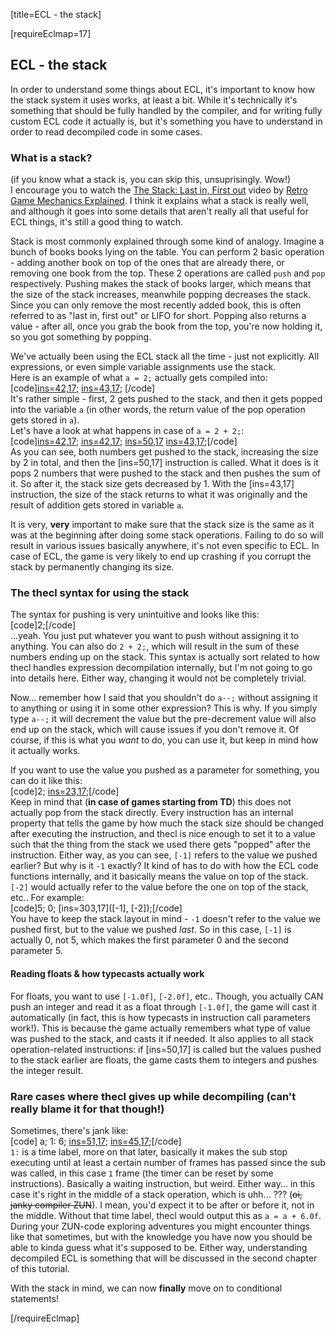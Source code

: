 [title=ECL - the stack]

[requireEclmap=17]

## ECL - the stack
In order to understand some things about ECL, it's important to know how the stack system it uses works, at least a bit. While it's technically it's something that should be fully handled by the compiler, and for writing fully custom ECL code it actually is, but it's something you have to understand in order to read decompiled code in some cases.
  
### What is a stack?
(if you know what a stack is, you can skip this, unsuprisingly. Wow!)  
I encourage you to watch the [The Stack: Last in, First out](https://www.youtube.com/watch?v=IWQ74f2ot7E) video by [Retro Game Mechanics Explained](https://www.youtube.com/channel/UCwRqWnW5ZkVaP_lZF7caZ-g). I think it explains what a stack is really well, and although it goes into some details that aren't really all that useful for ECL things, it's still a good thing to watch.  
  
Stack is most commonly explained through some kind of analogy. Imagine a bunch of books books lying on the table. You can perform 2 basic operation - adding another book on top of the ones that are already there, or removing one book from the top. These 2 operations are called `push` and `pop` respectively. Pushing makes the stack of books larger, which means that the size of the stack increases, meanwhile popping decreases the stack. Since you can only remove the most recently added book, this is often referred to as "last in, first out" or LIFO for short. Popping also returns a value - after all, once you grab the book from the top, you're now holding it, so you got something by popping.  

We've actually been using the ECL stack all the time - just not explicitly. All expressions, or even simple variable assignments use the stack.  
Here is an example of what `a = 2;` actually gets compiled into:  
[code][ins=42,17](2);
[ins=43,17](a); [/code]  
It's rather simple - first, 2 gets pushed to the stack, and then it gets popped into the variable `a` (in other words, the return value of the pop operation gets stored in `a`).  
Let's have a look at what happens in case of `a = 2 + 2;`:  
[code][ins=42,17](2);
[ins=42,17](2);
[ins=50,17]()
[ins=43,17](a);[/code]  
As you can see, both numbers get pushed to the stack, increasing the size by 2 in total, and then the [ins=50,17] instruction is called. What it does is it pops 2 numbers that were pushed to the stack and then pushes the sum of it. So after it, the stack size gets decreased by 1. With the [ins=43,17] instruction, the size of the stack returns to what it was originally and the result of addition gets stored in variable `a`.  
  
It is very, **very** important to make sure that the stack size is the same as it was at the beginning after doing some stack operations. Failing to do so will result in various issues basically anywhere, it's not even specific to ECL. In case of ECL, the game is very likely to end up crashing if you corrupt the stack by permanently changing its size.

### The thecl syntax for using the stack
The syntax for pushing is very unintuitive and looks like this:  
[code]2;[/code]  
...yeah. You just put whatever you want to push without assigning it to anything. You can also do `2 + 2;`, which will result in the sum of these numbers ending up on the stack. This syntax is actually sort related to how thecl handles expression decompilation internally, but I'm not going to go into details here. Either way, changing it would not be completely trivial.  
  
Now... remember how I said that you shouldn't do `a--;` without assigning it to anything or using it in some other expression? This is why. If you simply type `a--;` it will decrement the value but the pre-decrement value will also end up on the stack, which will cause issues if you don't remove it. Of course, if this is what you *want* to do, you can use it, but keep in mind how it actually works.  
  
If you want to use the value you pushed as a parameter for something, you can do it like this:  
[code]2;
[ins=23,17]([-1]);[/code]  
Keep in mind that (**in case of games starting from TD**) this does not actually pop from the stack directly. Every instruction has an internal property that tells the game by how much the stack size should be changed after executing the instruction, and thecl is nice enough to set it to a value such that the thing from the stack we used there gets "popped" after the instruction. Either way, as you can see, `[-1]` refers to the value we pushed earlier? But why is it `-1` exactly? It kind of has to do with how the ECL code functions internally, and it basically means the value on top of the stack. `[-2]` would actually refer to the value before the one on top of the stack, etc.. For example:  
[code]5;
0;
[ins=303,17]([-1], [-2]);[/code]  
You have to keep the stack layout in mind - `-1` doesn't refer to the value we pushed first, but to the value we pushed *last*. So in this case, `[-1]` is actually 0, not 5, which makes the first parameter 0 and the second parameter 5.  

#### Reading floats & how typecasts actually work
For floats, you want to use `[-1.0f]`, `[-2.0f]`, etc.. Though, you actually CAN push an integer and read it as a float through `[-1.0f]`, the game will cast it automatically (in fact, this is how typecasts in instruction call parameters work!). This is because the game actually remembers what type of value was pushed to the stack, and casts it if needed. It also applies to all stack operation-related instructions: if [ins=50,17] is called but the values pushed to the stack earlier are floats, the game casts them to integers and pushes the integer result.


### Rare cases where thecl gives up while decompiling (can't really blame it for that though!)
Sometimes, there's jank like:  
[code]    a;
1:
    6;
    [ins=51,17]();
    [ins=45,17](a);[/code]  
`1:` is a time label, more on that later, basically it makes the sub stop executing until at least a certain number of frames has passed since the sub was called, in this case `1` frame (the timer can be reset by some instructions). Basically a waiting instruction, but weird. Either way... in this case it's right in the middle of a stack operation, which is uhh... ??? (~~oi, janky compiler ZUN~~). I mean, you'd expect it to be after or before it, not in the middle. Without that time label, thecl would output this as `a = a + 6.0f`. During your ZUN-code exploring adventures you might encounter things like that sometimes, but with the knowledge you have now you should be able to kinda guess what it's supposed to be. Either way, understanding decompiled ECL is something that will be discussed in the second chapter of this tutorial.

With the stack in mind, we can now **finally** move on to conditional statements!

[/requireEclmap]
